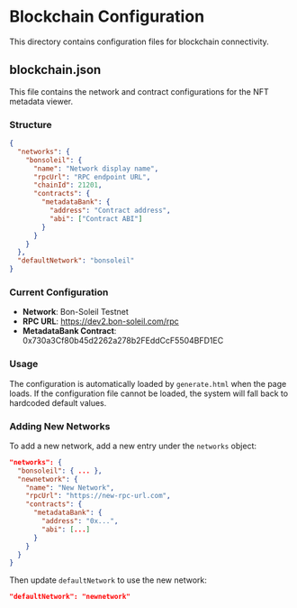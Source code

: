 # Blockchain Configuration

This directory contains configuration files for blockchain connectivity.

## blockchain.json

This file contains the network and contract configurations for the NFT metadata viewer.

### Structure

```json
{
  "networks": {
    "bonsoleil": {
      "name": "Network display name",
      "rpcUrl": "RPC endpoint URL",
      "chainId": 21201,
      "contracts": {
        "metadataBank": {
          "address": "Contract address",
          "abi": ["Contract ABI"]
        }
      }
    }
  },
  "defaultNetwork": "bonsoleil"
}
```

### Current Configuration

- **Network**: Bon-Soleil Testnet
- **RPC URL**: https://dev2.bon-soleil.com/rpc
- **MetadataBank Contract**: 0x730a3Cf80b45d2262a278b2FEddCcF5504BFD1EC

### Usage

The configuration is automatically loaded by `generate.html` when the page loads. If the configuration file cannot be loaded, the system will fall back to hardcoded default values.

### Adding New Networks

To add a new network, add a new entry under the `networks` object:

```json
"networks": {
  "bonsoleil": { ... },
  "newnetwork": {
    "name": "New Network",
    "rpcUrl": "https://new-rpc-url.com",
    "contracts": {
      "metadataBank": {
        "address": "0x...",
        "abi": [...]
      }
    }
  }
}
```

Then update `defaultNetwork` to use the new network:

```json
"defaultNetwork": "newnetwork"
```
